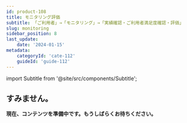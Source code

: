 ```yaml
---
id: product-108
title: モニタリング評価
subtitle: 「ご利用者」→「モニタリング」→「実績確認・ご利用者満足度確認・評価」
slug: monitoring
sidebar_position: 8
last_update: 
    date: '2024-01-15'
metadata: 
    categoryId: 'cate-112'
    guideId: 'guide-112'
---
```


import Subtitle from '@site/src/components/Subtitle';

<Subtitle text={frontMatter.subtitle} />

## すみません。

**現在、コンテンツを準備中です。もうしばらくお待ちください。**